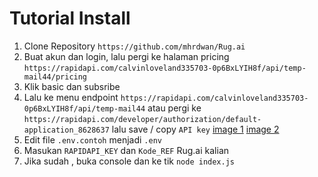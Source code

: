 # Tutorial Install 

1) Clone Repository ```https://github.com/mhrdwan/Rug.ai```
2) Buat akun dan login, lalu pergi ke halaman pricing  ```https://rapidapi.com/calvinloveland335703-0p6BxLYIH8f/api/temp-mail44/pricing```
3) Klik basic dan subsribe
4) Lalu ke menu endpoint ```https://rapidapi.com/calvinloveland335703-0p6BxLYIH8f/api/temp-mail44``` atau pergi ke  ```https://rapidapi.com/developer/authorization/default-application_8628637``` lalu save / copy ```API key```
[image 1](/Image/1.JPG)
[image 2](/Image/2.JPG)
5) Edit file ```.env.contoh``` menjadi ```.env```
6) Masukan ```RAPIDAPI_KEY``` dan ```Kode_REF``` Rug.ai kalian
7) Jika sudah , buka console dan ke tik ```node index.js```
